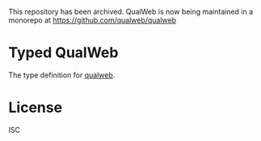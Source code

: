 This repository has been archived. QualWeb is now being maintained in a monorepo at https://github.com/qualweb/qualweb

# Typed QualWeb

The type definition for [qualweb](https://github.com/qualweb/core).

# License

ISC
